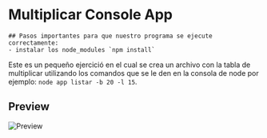 # Multiplicar Console App
    ## Pasos importantes para que nuestro programa se ejecute correctamente:
    - instalar los node_modules `npm install`

Este es un pequeño ejercició en el cual se crea un archivo con la tabla de multiplicar utilizando los comandos que se le den en la consola de node por ejemplo: `node app listar -b 20 -l 15`.

## Preview
![Preview](https://user-images.githubusercontent.com/37966712/105644250-53260400-5e5a-11eb-8f7e-6a0577b218d1.png)
